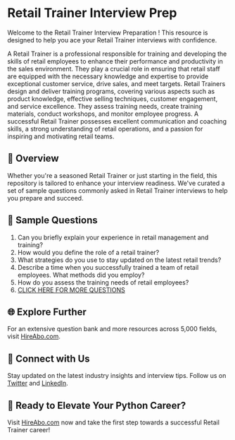 # Retail Trainer Interview Prep

Welcome to the Retail Trainer Interview Preparation ! This resource is designed to help you ace your Retail Trainer interviews with confidence.

A Retail Trainer is a professional responsible for training and developing the skills of retail employees to enhance their performance and productivity in the sales environment. They play a crucial role in ensuring that retail staff are equipped with the necessary knowledge and expertise to provide exceptional customer service, drive sales, and meet targets. Retail Trainers design and deliver training programs, covering various aspects such as product knowledge, effective selling techniques, customer engagement, and service excellence. They assess training needs, create training materials, conduct workshops, and monitor employee progress. A successful Retail Trainer possesses excellent communication and coaching skills, a strong understanding of retail operations, and a passion for inspiring and motivating retail teams.

## 🚀 Overview

Whether you're a seasoned Retail Trainer or just starting in the field, this repository is tailored to enhance your interview readiness. We've curated a set of sample questions commonly asked in Retail Trainer interviews to help you prepare and succeed.

## 📝 Sample Questions

1. Can you briefly explain your experience in retail management and training?
2. How would you define the role of a retail trainer?
3. What strategies do you use to stay updated on the latest retail trends?
4. Describe a time when you successfully trained a team of retail employees. What methods did you employ?
5. How do you assess the training needs of retail employees?
6. [CLICK HERE FOR MORE QUESTIONS](https://hireabo.com/job/22_0_13/Retail%20Trainer)

## 🌐 Explore Further

For an extensive question bank and more resources across 5,000 fields, visit [HireAbo.com](https://www.hireabo.com).

## 📱 Connect with Us

Stay updated on the latest industry insights and interview tips. Follow us on [Twitter](https://twitter.com/hireabo) and [LinkedIn](https://www.linkedin.com/in/hire-abo-3609972a8/).

## 🚀 Ready to Elevate Your Python Career?

Visit [HireAbo.com](https://www.hireabo.com) now and take the first step towards a successful Retail Trainer career!